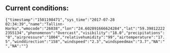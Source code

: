## Current conditions: 
 ``` {"timestamp":"1501198471","sys_time":"2017-07-28 02:34:39","name":"Tallinn-Harku","wmocode":"26038","lon":"24.602891666624284","lat":"59.398122222355134","phenomenon":"Overcast","visibility":"18.0","precipitations":"0","airpressure":"1004","relativehumidity":"99","airtemperature":"17.5","winddirection":"158","windspeed":"2.3","windspeedmax":"3.7","NA":"","NA":""} ```
